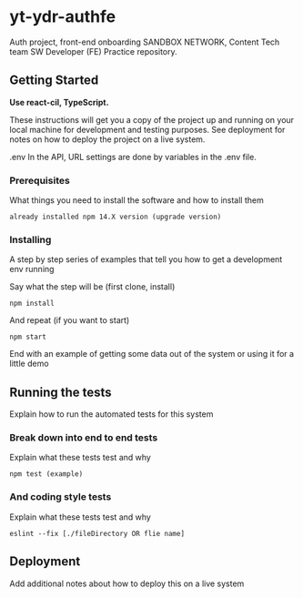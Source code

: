 # yt-ydr-authfe
Auth project, front-end onboarding
SANDBOX NETWORK, Content Tech team SW Developer (FE) Practice repository.

## Getting Started

<b>Use react-cil, TypeScript.</b>

These instructions will get you a copy of the project up and running on your local machine for development and testing purposes. See deployment for notes on how to deploy the project on a live system.

.env
In the API, URL settings are done by variables in the .env file.

### Prerequisites

What things you need to install the software and how to install them

```
already installed npm 14.X version (upgrade version)
```

### Installing

A step by step series of examples that tell you how to get a development env running

Say what the step will be (first clone, install)

```
npm install
```

And repeat (if you want to start)

```
npm start
```

End with an example of getting some data out of the system or using it for a little demo

## Running the tests

Explain how to run the automated tests for this system

### Break down into end to end tests

Explain what these tests test and why

```
npm test (example)
```

### And coding style tests

Explain what these tests test and why

```
eslint --fix [./fileDirectory OR flie name]
```

## Deployment

Add additional notes about how to deploy this on a live system

